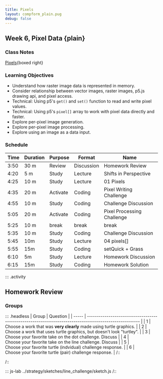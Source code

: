 ```yaml
---
title: Pixels
layout: compform_plain.pug
debug: false
---
```


## Week 6, Pixel Data {plain}

### Class Notes

[Pixels](../pixels){boxed right}

### Learning Objectives

- Understand how raster image data is represented in memory.
- Consider relationship between vector images, raster images, p5.js drawing api, and pixel access.
- Technical: Using p5's `get()` and `set()` function to read and write pixel values.
- Technical: Using p5's `pixel[]` array to work with pixel data directly and faster.
- Explore per-pixel image generation.
- Explore per-pixel image processing.
- Explore using an image as a data input.

### Schedule

| Time | Duration | Purpose  | Format     | Name                       |
| ---- | -------- | -------- | ---------- | -------------------------- |
| 3:50 | 30 m     | Review   | Discussion | Homework Review            |
| 4:20 | 5 m      | Study    | Lecture    | Shifts in Perspective      |
| 4:25 | 10 m     | Study    | Lecture    | 01 Pixels                  |
| 4:35 | 20 m     | Activate | Coding     | Pixel Writing Challenge    |
| 4:55 | 10 m     | Study    | Coding     | Challenge Discussion       |
| 5:05 | 20 m     | Activate | Coding     | Pixel Processing Challenge |
| 5:25 | 10 m     | break    | break      | break                      |
| 5:35 | 10 m     | Study    | Coding     | Challenge Discussion       |
| 5:45 | 10m      | Study    | Lecture    | 04 pixels[]                |
| 5:55 | 15m      | Study    | Coding     | setQuick + Grass           |
| 6:10 | 5m       | Study    | Lecture    | Homework Discussion        |
| 6:15 | 15m      | Study    | Coding     | Homework Solution          |

::: .activity

## Homework Review

### Groups

::: .headless
| Group | Question |
| ----- | --------------------------------------------------------------------------------------------------------- |
| 1 | <br/> Choose a work that was **very clearly** made using turtle graphics. |
| 2 | <br/> Choose a work that uses turtle graphics, but doesn't look "turtley". |
| 3 | <br/> Choose your favorite take on the dot challenge. Discuss |
| 4 | <br/> Choose your favorite take on the line challenge. Discuss |
| 5 | <br/> Choose your favorite turtle (indvidual) challenge response. |
| 6 | <br/> Choose your favorite turtle (pair) challenge response. |
/::

/::

<!-- Choose a project that presents an interesting direction for further design inquiry. Suggest possible variations on this project. -->

::: js-lab
../strategy/sketches/line_challenge/sketch.js
/::

<style> 
    .headless thead {
        display: none;
    }
</style>
